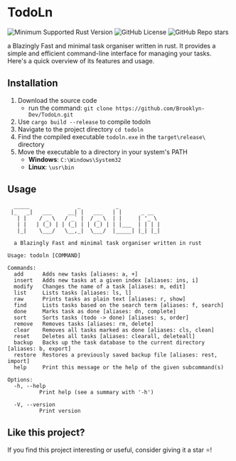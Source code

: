 # TodoLn

![Minimum Supported Rust Version](https://img.shields.io/badge/rustc-1.70.0%2B-orange)
![GitHub License](https://img.shields.io/github/license/Brooklyn-Dev/TodoLn)
![GitHub Repo stars](https://img.shields.io/github/stars/Brooklyn-Dev/TodoLn?color=yellow)

a Blazingly Fast and minimal task organiser written in rust. It provides a simple and efficient command-line interface for managing your tasks. Here's a quick overview of its features and usage.

## Installation

1.  Download the source code
    -   run the command: `git clone https://github.com/Brooklyn-Dev/TodoLn.git`
2.  Use `cargo build --release` to compile todoln
3.  Navigate to the project directory `cd todoln`
4.  Find the compiled executable `todoln.exe` in the `target\release\` directory
5.  Move the executable to a directory in your system's PATH
    -   **Windows**: `C:\Windows\System32`
    -   **Linux**: `\usr\bin`

## Usage

```
  _____               _           _
 |_   _|   ___     __| |   ___   | |      _ __
   | |    / _ \   / _` |  / _ \  | |     | '_ \
   | |   | (_) | | (_| | | (_) | | |___  | | | |
   |_|    \___/   \__,_|  \___/  |_____| |_| |_|

  a Blazingly Fast and minimal task organiser written in rust

Usage: todoln [COMMAND]

Commands:
  add      Adds new tasks [aliases: a, +]
  insert   Adds new tasks at a given index [aliases: ins, i]
  modify   Changes the name of a task [aliases: m, edit]
  list     Lists tasks [aliases: ls, l]
  raw      Prints tasks as plain text [aliases: r, show]
  find     Lists tasks based on the search term [aliases: f, search]
  done     Marks task as done [aliases: dn, complete]
  sort     Sorts tasks (todo -> done) [aliases: s, order]
  remove   Removes tasks [aliases: rm, delete]
  clear    Removes all tasks marked as done [aliases: cls, clean]
  reset    Deletes all tasks [aliases: clearall, deleteall]
  backup   Backs up the task database to the current directory [aliases: b, export]
  restore  Restores a previously saved backup file [aliases: rest, import]
  help     Print this message or the help of the given subcommand(s)

Options:
  -h, --help
          Print help (see a summary with '-h')

  -V, --version
          Print version
```

## Like this project?

If you find this project interesting or useful, consider giving it a star ⭐️!
